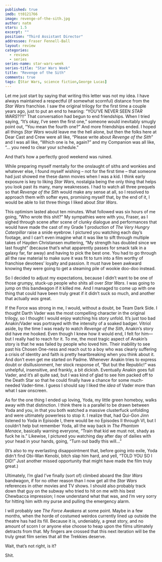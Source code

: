 ```yaml
---
published: true
imdb: tt0121766
image: revenge-of-the-sith.jpg
author: natm
stars: 1.5
excerpt: ""
position: "Third Assistant Director"
addressee: Fraser Fennell-Ball
layout: review
categories: 
  - reviews
  - series
series-name: star-wars-week
series-title: "Star Wars Week"
title: "Revenge of the Sith"
comments: true
tags: [Star Wars, science fiction,George Lucas]
---
```

Let me just start by saying that writing this letter was not my idea. I have always maintained a respectful (if somewhat scornful) distance from the _Star Wars_ franchise. I saw the original trilogy for the first time a couple years ago, just to put an end to hearing: “YOU’VE NEVER SEEN _STAR WARS_??!!” That conversation had begun to end friendships. When I tried saying, “It’s okay, I’ve seen the first one,” someone would inevitably smugly point out, “You mean the fourth one?” And more friendships ended. I hoped all things _Star Wars_ would leave me the hell alone, but then the folks here at Dear Cast and Crew were all like, “Please write about _Revenge of the_ _Sith_” and I was all like, “Which one is he, again?” and my Companion was all like, “... you need to clear your schedule.”

And that’s how a perfectly good weekend was ruined. 

While preparing myself mentally for the onslaught of siths and wonkies and whatever else, I found myself wishing – not for the first time – that someone had just showed me these damn movies when I was a kid. I think early exposure is key to liking _Star Wars_, nostalgia being the only thing that helps you look past its many, many weaknesses. I had to watch all three prequels so that _Revenge of the Sith_ would make any sense at all, so I resolved to approach them with softer eyes, promising myself that, by the end of it, I would be able to list three things I liked about _Star Wars_. 

This optimism lasted about ten minutes. What followed was six hours of me going, “Who wrote this shit?” My sympathies were with you, Fraser, as I sighed through scene after scene of clunky dialogue and performances that would have made the cast of my Grade 1 production of _The Very Hungry Caterpillar_ raise a snide eyebrow. I pictured you watching each day’s footage, and I can’t even imagine what it was like to sift through multiple takes of Hayden Christansen muttering, “My strength has doubled since we last fought” (because that’s what apparently passes for smack talk in a galaxy far, far away) and having to pick the best one. You had to go through all the raw material to make sure it was fit to turn into a film worthy of franchise devotees’ loyalty and passion. It must have been awkward knowing they were going to get a steaming pile of wookie doo-doo instead. 

So I decided to adjust my expectations, because I didn’t want to be one of those grumpy, stuck-up people who shits all over _Star Wars_. I was going to jump on this bandwagon if it killed me. And I managed to come up with one thing that could have been truly great if it didn’t suck so much, and another that actually _was_ great. 

If the Force was strong in me, I would, without a doubt, be Team Dark Side. I thought Darth Vader was the most compelling character in the original trilogy, so I thought I would enjoy watching his story unfold. It’s just too bad Anakin/Vader was portrayed with the intensity of a soaked badger. Vitriol aside, by the time I was ready to watch _Revenge of the Sith_, Anakin’s story did have me hooked. Even though I knew how it would end, I felt for him—but I really had to reach for it. To me, the most tragic aspect of Anakin’s story is that he was failed by people who loved him. Their inability to see past his Chosen One-ness and reach out to a boy who was clearly suffering a crisis of identity and faith is pretty heartbreaking when you think about it. And don’t even get me started on Padme. Whenever Anakin tries to express doubt or disillusionment, her stock response of, “But but the Republic!” was unhelpful, insensitive, and frankly, a bit dickish. Eventually Anakin goes full Vader, and it’s all quite sad, but I was kind of glad to see him packed off to the Death Star so that he could finally have a chance for some much-needed Vader-time. I guess I should say I liked the _idea_ of Vader more than what I saw onscreen.

As for the one thing I ended up loving, Yoda, my little green homeboy, walks away with that distinction. I think there is a parallel to be drawn between Yoda and you, in that you both watched a massive clusterfuck unfolding and were ultimately powerless to stop it. I realize that, had Qui-Gon Jinn listened to Yoda in Episode I, there would be no Episodes II through VI, but I couldn’t help but remember Yoda, all the way back in _The Phantom Menace_, basically warning everyone, “Train that kid we must not, shady as fuck he is.” Likewise, I pictured you watching day after day of dailies with your head in your hands, going, “Turn out badly this will...” 

(It’s also to my everlasting disappointment that, before going into exile, Yoda didn’t find Obi-Wan Kenobi, bitch slap him hard, and yell, “TOLD YOU SO I DID!” Just another missed opportunity that might have made the film truly great.)

Ultimately, I’m glad I’ve finally (sort of) climbed aboard the _Star Wars_ bandwagon, if for no other reason than I now get all the _Star Wars_ references in other movies and TV shows. I should also probably track down that guy on the subway who tried to hit on me with his best Chewbacca impression; I now understand what that was, and I’m very sorry for hitting him with my purse and pulling the emergency alarm.

I will probably see _The Force Awakens_ at some point. Maybe in a few months, when the horde of costumed weirdos currently lined up outside the theatre has had its fill. Because it is, undeniably, a great story, and no amount of scorn I or anyone else choose to heap upon the films ultimately detracts from that. My fingers are crossed that this next iteration will be the truly great film series that all the Trekkies deserve. 

Wait, that’s not right, is it? 

Shit.